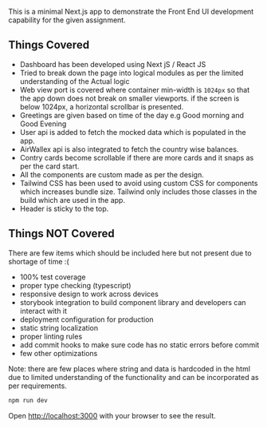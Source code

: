 This is a minimal Next.js app to demonstrate the Front End UI development capability for the given assignment.

## Things Covered

* Dashboard has been developed using Next jS / React JS
* Tried to break down the page into logical modules as per the limited understanding of the Actual logic
* Web view port is covered where container min-width is `1024px` so that the app down does not break on smaller viewports. if the screen is below 1024px, a horizontal scrollbar is presented.
* Greetings are given based on time of the day e.g Good morning and Good Evening
* User api is added to fetch the mocked data which is populated in the app.
* AirWallex api is also integrated to fetch the country wise balances.
* Contry cards become scrollable if there are more cards and it snaps as per the card start.
* All the components are custom made as per the design.
* Tailwind CSS has been used to avoid using custom CSS for components which increases bundle size. Tailwind only includes those classes in the build which are used in the app.
* Header is sticky to the top.

## Things NOT Covered
There are few items which should be included here but not present due to shortage of time :(

* 100% test coverage
* proper type checking (typescript)
* responsive design to work across devices
* storybook integration to build component library and developers can interact with it
* deployment configuration for production
* static string localization
* proper linting rules
* add commit hooks to make sure code has no static errors before commit
* few other optimizations

Note: there are few places where string and data is hardcoded in the html due to limited understanding of the functionality and can be incorporated as per requirements.

```sh
npm run dev
```

Open [http://localhost:3000](http://localhost:3000) with your browser to see the result.
